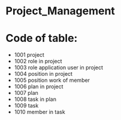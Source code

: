 # Project_Management

# Code of table:
- 1001 project
- 1002 role in project 
- 1003 role application user in project
- 1004 position in project
- 1005 position work of member
- 1006 plan in project
- 1007 plan
- 1008 task in plan
- 1009 task
- 1010 member in task